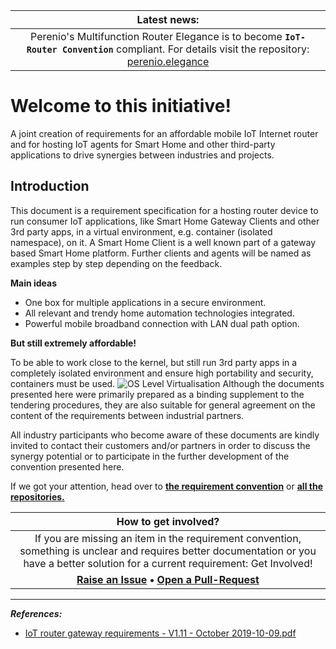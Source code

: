 |                         Latest news:                         |
| :----------------------------------------------------------: |
| Perenio's Multifunction Router Elegance is to become **`IoT-Router Convention`** compliant. For details visit the repository: [perenio.elegance](https://github.com/iot-router/perenio.elegance) |

# Welcome to this initiative!
A joint creation of requirements 
for an affordable mobile IoT Internet router and for hosting IoT agents for Smart Home and other third-party applications to drive synergies between industries and projects.

## Introduction

This document is a requirement specification for a hosting router device to run consumer IoT applications, like Smart Home Gateway Clients and other 3rd party apps, in a virtual environment, e.g. container (isolated namespace), on it. A Smart Home Client is a well known part of a gateway based Smart Home platform. Further clients and agents will be named as examples step by step depending on the feedback.

**Main ideas**

- One box for multiple applications in a secure environment.
- All relevant and trendy home automation technologies integrated.
- Powerful mobile broadband connection with LAN dual path option.

**But still extremely affordable!**

To be able to work close to the kernel, but still run 3rd party apps in a completely isolated environment and ensure high portability and security, containers must be used. 
![OS Level Virtualisation](os_level_virtualization_small.png)
Although the documents presented here were primarily prepared as a binding supplement to the tendering procedures, they are also suitable for general agreement on the content of the requirements between industrial partners.

All industry participants who become aware of these documents are kindly invited to contact their customers and/or partners in order to discuss the synergy potential or to participate in the further development of the convention presented here.

If we got your attention, head over to **[the requirement convention](https://github.com/iot-router/iot-router.github.io/blob/master/CONVENTION.md)** or **[all the repositories.](https://github.com/iot-router/)**

|                     How to get involved?                     |
| :----------------------------------------------------------: |
| If you are missing an item in the requirement convention, something is unclear and requires better documentation or you have a better solution for a current requirement: Get Involved! |
| **[Raise an Issue](https://github.com/iot-router/iot-router.github.io/issues) • [Open a Pull-Request](https://github.com/iot-router/iot-router.github.io/pulls)** |

------
_**References:**_
- [IoT router gateway requirements - V1.11 - October 2019-10-09.pdf](https://github.com/iot-router/iot-router.github.io/blob/master/IoT%20router%20gateway%20requirements%20-%20V1.11%20-%20October%202019-10-09.pdf)
